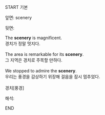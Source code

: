 START
기본

앞면:
scenery


뒷면:
<div>The <b>scenery</b> is magnificent. </div><div>경치가 정말 멋지다.</div><div><br></div><div><div>The area is remarkable for its <strong>scenery</strong>. </div><div><div>그 지역은 경치로 주목할 만하다.</div></div></div><div><br></div><div><div>We stopped to admire the <strong>scenery</strong>. </div><div><div>우리는 풍경을 감상하기 위장해 걸음을 잠시 멈추었다.</div></div></div><div><br></div><div>경치[풍경]</div>


해석:
<!--ID: 1746614454610-->
END